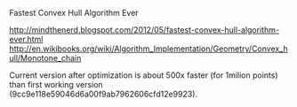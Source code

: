 Fastest Convex Hull Algorithm Ever

http://mindthenerd.blogspot.com/2012/05/fastest-convex-hull-algorithm-ever.html
http://en.wikibooks.org/wiki/Algorithm_Implementation/Geometry/Convex_hull/Monotone_chain

Current version after optimization is about 500x faster (for 1milion points) than first working version (9cc9e118e59046d6a00f9ab7962606cfd12e9923).
